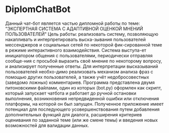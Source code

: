 # DiplomChatBot
Данный чат-бот является частью дипломной работы по теме: "ЭКСПЕРТНАЯ СИСТЕМА С АДАПТИВНОЙ ОЦЕНКОЙ МНЕНИЙ ПОЛЬЗОВАТЕЛЕЙ"
Цель работы: реализовать систему, позволяющую накапливать и интерпретировать выска-зывания пользователей мессенджеров и социальных сетей по некоторой фик-сированной теме в режиме интерактивного взаимодействия. Система выступа-ет инициатором общения с пользователями, периодически отправляя сообще-ния с просьбой выразить своё мнение по некоторому вопросу, и анализирует полученные ответы. Для интерпретации высказываний пользователей необхо-димо реализовать механизм анализа фраз с помощью других пользователей, а также учёт недобросовестных (заведомо ложных) комментариев.
Программа представлена двумя питоновскими файлами, один из которых (bot.py) оформлен как скрипт, который запускает чатбота и работает до ручной остановки выполнения, возникновения непредвиденной ошибки или отключения платформы, на которой он был запущен. Полученное приложение имеет потенциал для последующего усовершенствования путем добавления дополнительных функций для диалога, расширения критериев оценивания по заданной теме (или же смене темы) и введения новых возможностей для валидации данных. 

